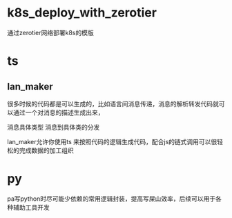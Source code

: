 # k8s_deploy_with_zerotier

通过zerotier网络部署k8s的模版
# ts
## lan_maker
很多时候的代码都是可以生成的，比如语言间消息传递，消息的解析转发代码就可以通过一个对消息的描述生成出来，

消息具体类型 消息到具体类的分发

lan_maker允许你使用ts 来按照代码的逻辑生成代码，配合js的链式调用可以很轻松的完成数据的加工组织


# py
pa写python时尽可能少依赖的常用逻辑封装，提高写屎山效率，后续可以用于各种辅助工具开发

